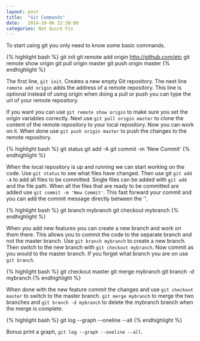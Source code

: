 ```yaml
---
layout: post
title:  "Git Commands"
date:   2014-10-06 22:30:00
categories: Not Quick Fix
---
```


To start using git you only need to know some basic commands.

{% highlight bash %}
git init
git remote add origin http://github.com/etc
git remote show origin
git pull origin master
git push origin master
{% endhighlight %}

The first line, `git init`. Creates a new empty Git repository.
The next line `remote add origin` adds the address of a remote repository.
This line is optional instead of using origin when doing a pull or push you can
type the url of your remote repository.

If you want you can use `git remote show origin` to make sure you set the origin
variables correctly. Next use `git pull origin master` to clone the content of
the remote repository to your local repository. Now you can work on it. When done
use `git push origin master` to push the changes to the remote repository.

{% highlight bash %}
git status
git add -A
git commit -m 'New Commit'
{% endhighlight %}

When the local repository is up and running we can start working on the code.
Use `git status` to see what files have changed. Then use git `git add -A` to
add all files to be committed. Single files can be added with `git add ` and the
file path. When all the files that are ready to be committed are added use
`git commit -m 'New Commit'`. This fast forward your commit and you can add the
commit message directly between the ''.

{% highlight bash %}
git branch mybranch
git checkout mybranch
{% endhighlight %}

When you add new features you can create a new branch and work on them there. This
allows you to commit the code to the separate branch and not the master branch.
Use `git branch mybranch` to create a new branch. Then switch to the new branch
with `git checkout mybranch`. Now commit as you would to the master branch. If
you forget what branch you are on use `git branch`.

{% highlight bash %}
git checkout master
git merge mybranch
git branch -d mybranch
{% endhighlight %}

When done with the new feature commit the changes and use `git checkout master` to
switch to the master branch. `git merge mybranch` to merge the two branches and
`git branch -d mybranch` to delete the mybranch branch when the merge is complete.

{% highlight bash %}
git log --graph --oneline --all
{% endhighlight %}

Bonus print a graph, `git log --graph --oneline --all`.
